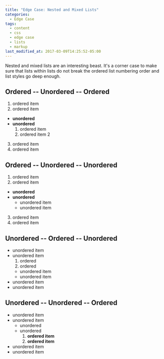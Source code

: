 ```yaml
---
title: "Edge Case: Nested and Mixed Lists"
categories:
  - Edge Case
tags:
  - content
  - css
  - edge case
  - lists
  - markup
last_modified_at: 2017-03-09T14:25:52-05:00
---
```


Nested and mixed lists are an interesting beast. It's a corner case to make sure that lists within lists do not break the ordered list numbering order and list styles go deep enough.

## Ordered -- Unordered -- Ordered

1. ordered item
2. ordered item 
  * **unordered**
  * **unordered** 
    1. ordered item
    2. ordered item 2
3. ordered item
4. ordered item

## Ordered -- Unordered -- Unordered

1. ordered item
2. ordered item 
  * **unordered**
  * **unordered** 
    * unordered item
    * unordered item
3. ordered item
4. ordered item

## Unordered -- Ordered -- Unordered

* unordered item
* unordered item 
  1. ordered
  2. ordered 
    * unordered item
    * unordered item
* unordered item
* unordered item

## Unordered -- Unordered -- Ordered

* unordered item
* unordered item 
  * unordered
  * unordered 
    1. **ordered item**
    2. **ordered item**
* unordered item
* unordered item
